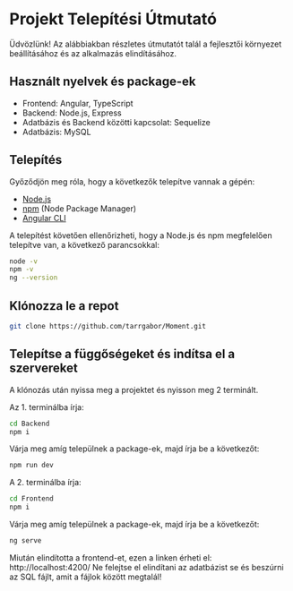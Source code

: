 # Projekt Telepítési Útmutató

Üdvözlünk! Az alábbiakban részletes útmutatót talál a fejlesztői környezet beállításához és az alkalmazás elindításához.

## Használt nyelvek és package-ek
- Frontend: Angular, TypeScript
- Backend: Node.js, Express
- Adatbázis és Backend közötti kapcsolat: Sequelize
- Adatbázis: MySQL

## Telepítés

Győződjön meg róla, hogy a következők telepítve vannak a gépén:

- [Node.js](https://nodejs.org/en/download/)
- [npm](https://www.npmjs.com/) (Node Package Manager)
- [Angular CLI](https://angular.dev/installation)

A telepítést követően ellenőrizheti, hogy a Node.js és npm megfelelően telepítve van, a következő parancsokkal:

```bash
node -v
npm -v
ng --version
```


## Klónozza le a repot
```bash
git clone https://github.com/tarrgabor/Moment.git
```
## Telepítse a függőségeket és indítsa el a szervereket
A klónozás után nyissa meg a projektet és nyisson meg 2 terminált.

Az 1. terminálba írja:
```bash
cd Backend
npm i
```
Várja meg amíg települnek a package-ek, majd írja be a következőt:
```bash
npm run dev
```
A 2. terminálba írja:
```bash
cd Frontend
npm i
```
Várja meg amíg települnek a package-ek, majd írja be a következőt:
```bash
ng serve
```
Miután elindította a frontend-et, ezen a linken érheti el: http://localhost:4200/
Ne felejtse el elindítani az adatbázist se és beszúrni az SQL fájlt, amit a fájlok között megtalál!
